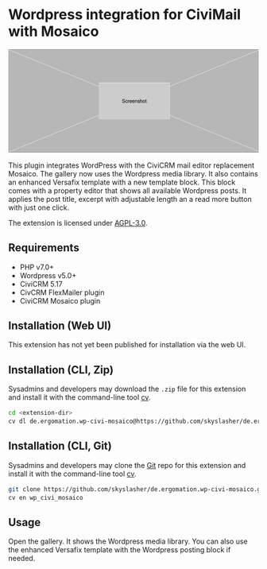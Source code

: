 # Wordpress integration for CiviMail with Mosaico

![Screenshot](/images/screenshot.png)

This plugin integrates WordPress with the CiviCRM mail editor replacement Mosaico. The gallery now
uses the Wordpress media library.
It also contains an enhanced Versafix template with a new template block. This block comes with a
property editor that shows all available Wordpress posts. It applies the post title, excerpt with
adjustable length an a read more button with just one click.

The extension is licensed under [AGPL-3.0](LICENSE.txt).

## Requirements

* PHP v7.0+
* Wordpress v5.0+
* CiviCRM 5.17
* CivCRM FlexMailer plugin
* CiviCRM Mosaico plugin

## Installation (Web UI)

This extension has not yet been published for installation via the web UI.

## Installation (CLI, Zip)

Sysadmins and developers may download the `.zip` file for this extension and
install it with the command-line tool [cv](https://github.com/civicrm/cv).

```bash
cd <extension-dir>
cv dl de.ergomation.wp-civi-mosaico@https://github.com/skyslasher/de.ergomation.wp-civi-mosaico/archive/master.zip
```

## Installation (CLI, Git)

Sysadmins and developers may clone the [Git](https://en.wikipedia.org/wiki/Git) repo for this extension and
install it with the command-line tool [cv](https://github.com/civicrm/cv).

```bash
git clone https://github.com/skyslasher/de.ergomation.wp-civi-mosaico.git
cv en wp_civi_mosaico
```

## Usage

Open the gallery. It shows the Wordpress media library. You can also use the enhanced Versafix template with the Wordpress posting block if needed.
